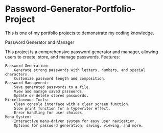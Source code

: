 # Password-Generator-Portfolio-Project
This is one of my portfolio projects to demonstrate my coding knowledge.

Password Generator and Manager

This project is a comprehensive password generator and manager, allowing users to create, store, and manage passwords.
Features:

    Password Generation:
        Generate strong passwords with letters, numbers, and special characters.
        Customize password length and composition.
    Password Management:
        Save generated passwords to a file.
        View and manage saved passwords.
        Update or delete stored passwords.
    Miscellaneous Tools:
        Clean console interface with a clear screen function.
        Slow print function for a typewriter effect.
        Error handling for user choices.
    Menu System:
        Interactive menu-driven system for easy user navigation.
        Options for password generation, saving, viewing, and more.
